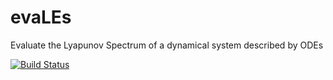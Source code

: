 # evaLEs
Evaluate the Lyapunov Spectrum of a dynamical system described by ODEs 

[![Build Status](https://www.travis-ci.com/dodogabrie/evaLEs.svg?branch=main)](https://www.travis-ci.com/dodogabrie/evaLEs)
